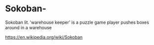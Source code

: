 # Sokoban-
Sokoban lit. 'warehouse keeper' is a puzzle game player pushes boxes around in a warehouse


https://en.wikipedia.org/wiki/Sokoban

